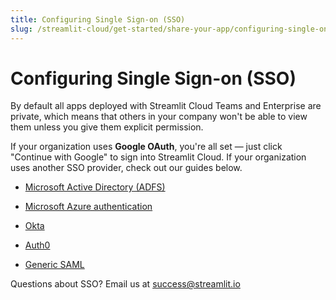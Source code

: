```yaml
---
title: Configuring Single Sign-on (SSO)
slug: /streamlit-cloud/get-started/share-your-app/configuring-single-on-sso
---
```


# Configuring Single Sign-on (SSO)

By default all apps deployed with Streamlit Cloud Teams and Enterprise are private, which means that others in your company won't be able to view them unless you give them explicit permission.

If your organization uses **Google OAuth**, you're all set — just click "Continue with Google" to sign into Streamlit Cloud. If your organization uses another SSO provider, check out our guides below.

- [Microsoft Active Directory (ADFS)](/streamlit-cloud/get-started/share-your-app/configuring-single-on-sso/streamlit-active-directory-adfs)

- [Microsoft Azure authentication](/streamlit-cloud/get-started/share-your-app/configuring-single-on-sso/streamlit-azure-active-directory)

- [Okta](/streamlit-cloud/get-started/share-your-app/configuring-single-on-sso/streamlit-okta-sso)

- [Auth0](/streamlit-cloud/get-started/share-your-app/configuring-single-on-sso/streamlit-auth0-sso)

- [Generic SAML](/streamlit-cloud/get-started/share-your-app/configuring-single-on-sso/streamlit-general-saml-authentication)

<Note>

Questions about SSO? Email us at [success@streamlit.io](mailto:success@streamlit.io)

</Note>
